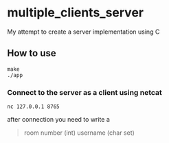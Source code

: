 # multiple_clients_server
My attempt to create a server implementation using C

## How to use
```
make
./app
```
### Connect to the server as a client using netcat
```
nc 127.0.0.1 8765
```
after connection you need to write a 
> room number (int)
> username (char set)
